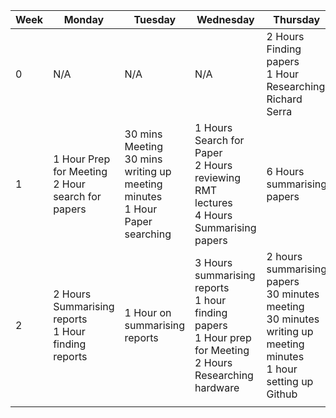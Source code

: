 
| Week | Monday                                                | Tuesday                                                                         | Wednesday                                                                                                       | Thursday                                                                                                              | Friday                                   | Saturday | Sunday | Total    |
| ---- | ----------------------------------------------------- | ------------------------------------------------------------------------------- | --------------------------------------------------------------------------------------------------------------- | --------------------------------------------------------------------------------------------------------------------- | ---------------------------------------- | -------- | ------ | -------- |
| 0    | N/A                                                   | N/A                                                                             | N/A                                                                                                             | 2 Hours Finding papers<br>1 Hour Researching Richard Serra                                                            | 3 Hours Researching similar Applications |          |        | 6 Hours  |
| 1    | 1 Hour Prep for Meeting<br>2 Hour search for papers   | 30 mins Meeting<br>30 mins writing up meeting minutes<br>1 Hour Paper searching | 1 Hours Search for Paper<br>2 Hours reviewing RMT lectures<br>4 Hours Summarising papers                        | 6 Hours summarising papers                                                                                            | 3 Hours summarising papers               |          |        | 21 Hours |
| 2    | 2 Hours Summarising reports<br>1 Hour finding reports | 1 Hour on summarising reports                                                   | 3 Hours summarising reports<br>1 hour finding papers<br>1 Hour prep for Meeting<br>2 Hours Researching hardware | 2 hours summarising papers<br>30 minutes meeting<br>30 minutes writing up meeting minutes<br>1 hour setting up Github |                                          |          |        | 15 Hours |
|      |                                                       |                                                                                 |                                                                                                                 |                                                                                                                       |                                          |          |        |          |
